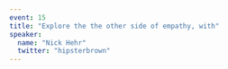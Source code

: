 ```yaml
---
event: 15
title: "Explore the the other side of empathy, with"
speaker:
  name: "Nick Hehr"
  twitter: "hipsterbrown"
---
```

